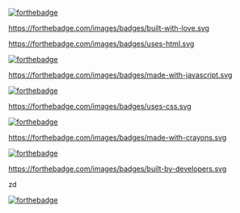 [![forthebadge](https://forthebadge.com/images/badges/built-with-love.svg)](https://forthebadge.com)

https://forthebadge.com/images/badges/built-with-love.svg

https://forthebadge.com/images/badges/uses-html.svg

[![forthebadge](https://forthebadge.com/images/badges/uses-html.svg)](https://forthebadge.com)

https://forthebadge.com/images/badges/made-with-javascript.svg

[![forthebadge](https://forthebadge.com/images/badges/made-with-javascript.svg)](https://forthebadge.com)

https://forthebadge.com/images/badges/uses-css.svg

[![forthebadge](https://forthebadge.com/images/badges/uses-css.svg)](https://forthebadge.com)

https://forthebadge.com/images/badges/made-with-crayons.svg

[![forthebadge](https://forthebadge.com/images/badges/mom-made-pizza-rolls.svg)](https://forthebadge.com)

https://forthebadge.com/images/badges/built-by-developers.svg

zd

[![forthebadge](https://forthebadge.com/images/badges/built-by-developers.svg)](https://forthebadge.com)

